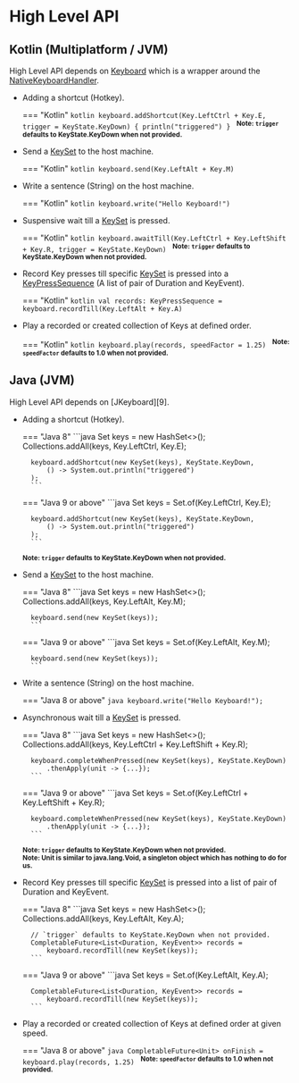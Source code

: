 # High Level API

<style>
.tabbed-set {
    margin-top: 0 !important;
}
</style>

## Kotlin (Multiplatform / JVM)

High Level API depends on [Keyboard][4] which is a wrapper around the [NativeKeyboardHandler][1].

- Adding a shortcut (Hotkey).

    === "Kotlin"
        ```kotlin
        keyboard.addShortcut(Key.LeftCtrl + Key.E, trigger = KeyState.KeyDown) {
            println("triggered")
        }
        ```
    <sup>**Note: `trigger` defaults to KeyState.KeyDown when not provided.**</sup>

- Send a [KeySet][5] to the host machine.

    === "Kotlin"
        ```kotlin
        keyboard.send(Key.LeftAlt + Key.M)
        ```

- Write a sentence (String) on the host machine.

    === "Kotlin"
        ```kotlin
        keyboard.write("Hello Keyboard!")
        ```

- Suspensive wait till a [KeySet][5] is pressed.

    === "Kotlin"
        ```kotlin
        keyboard.awaitTill(Key.LeftCtrl + Key.LeftShift + Key.R, trigger = KeyState.KeyDown)
        ```
    <sup>**Note: `trigger` defaults to KeyState.KeyDown when not provided.**</sup>

- Record Key presses till specific [KeySet][5] is pressed into a [KeyPressSequence][6] (A list of pair of Duration and KeyEvent).

    === "Kotlin"
        ```kotlin
        val records: KeyPressSequence = keyboard.recordTill(Key.LeftAlt + Key.A)
        ```

- Play a recorded or created collection of Keys at defined order.

    === "Kotlin"
        ```kotlin
        keyboard.play(records, speedFactor = 1.25)
        ```
    <sup>**Note: `speedFactor` defaults to 1.0 when not provided.**</sup>

## Java (JVM)

High Level API depends on [JKeyboard][9].

- Adding a shortcut (Hotkey).

    === "Java 8"
        ```java
        Set<Key> keys = new HashSet<>();
        Collections.addAll(keys, Key.LeftCtrl, Key.E);

        keyboard.addShortcut(new KeySet(keys), KeyState.KeyDown,
            () -> System.out.println("triggered")
        );
        ```
    === "Java 9 or above"
        ```java
        Set<Key> keys = Set.of(Key.LeftCtrl, Key.E);

        keyboard.addShortcut(new KeySet(keys), KeyState.KeyDown,
            () -> System.out.println("triggered")
        );
        ```
    <sup>**Note: `trigger` defaults to KeyState.KeyDown when not provided.**</sup>

- Send a [KeySet][5] to the host machine.

    === "Java 8"
        ```java
        Set<Key> keys = new HashSet<>();
        Collections.addAll(keys, Key.LeftAlt, Key.M);

        keyboard.send(new KeySet(keys));
        ```
    === "Java 9 or above"
        ```java
        Set<Key> keys = Set.of(Key.LeftAlt, Key.M);

        keyboard.send(new KeySet(keys));
        ```

- Write a sentence (String) on the host machine.

    === "Java 8 or above"
        ```java
        keyboard.write("Hello Keyboard!");
        ```

- Asynchronous wait till a [KeySet][5] is pressed.

    === "Java 8"
        ```java
        Set<Key> keys = new HashSet<>();
        Collections.addAll(keys, Key.LeftCtrl + Key.LeftShift + Key.R);

        keyboard.completeWhenPressed(new KeySet(keys), KeyState.KeyDown)
            .thenApply(unit -> {...});
        ```
    === "Java 9 or above"
        ```java
        Set<Key> keys = Set.of(Key.LeftCtrl + Key.LeftShift + Key.R);

        keyboard.completeWhenPressed(new KeySet(keys), KeyState.KeyDown)
            .thenApply(unit -> {...});
        ```
    <sup>**Note: `trigger` defaults to KeyState.KeyDown when not provided.**</sup><br>
    <sup>**Note: Unit is similar to java.lang.Void, a singleton object which has nothing to do for us.**</sup>

- Record Key presses till specific [KeySet][5] is pressed into a list of pair of Duration and KeyEvent.

    === "Java 8"
        ```java
        Set<Key> keys = new HashSet<>();
        Collections.addAll(keys, Key.LeftAlt, Key.A);

        // `trigger` defaults to KeyState.KeyDown when not provided.
        CompletableFuture<List<Duration, KeyEvent>> records =
            keyboard.recordTill(new KeySet(keys));
        ```
    === "Java 9 or above"
        ```java
        Set<Key> keys = Set.of(Key.LeftAlt, Key.A);

        CompletableFuture<List<Duration, KeyEvent>> records =
            keyboard.recordTill(new KeySet(keys));
        ```

- Play a recorded or created collection of Keys at defined order at given speed.

    === "Java 8 or above"
        ```java
        CompletableFuture<Unit> onFinish = keyboard.play(records, 1.25)
        ```
    <sup>**Note: `speedFactor` defaults to 1.0 when not provided.**</sup>

[1]: https://github.com/Animeshz/keyboard-mouse-kt/blob/master/keyboard/src/commonMain/kotlin/com/github/animeshz/keyboard/NativeKeyboardHandler.kt

[2]: https://github.com/Animeshz/keyboard-mouse-kt/blob/master/keyboard/src/commonMain/kotlin/com/github/animeshz/keyboard/NativeKeyboardHandler.kt

[3]: https://github.com/Animeshz/keyboard-mouse-kt/blob/master/keyboard/src/commonMain/kotlin/com/github/animeshz/keyboard/entity/Key.kt

[4]: https://github.com/Animeshz/keyboard-mouse-kt/blob/master/keyboard/src/commonMain/kotlin/com/github/animeshz/keyboard/Keyboard.kt

[5]: https://github.com/Animeshz/keyboard-mouse-kt/blob/master/keyboard/src/commonMain/kotlin/com/github/animeshz/keyboard/entity/KeySet.kt

[6]: https://github.com/Animeshz/keyboard-mouse-kt/blob/master/keyboard/src/commonMain/kotlin/com/github/animeshz/keyboard/Keyboard.kt#L33

[7]: https://github.com/Animeshz/keyboard-mouse-kt/blob/master/keyboard/src/commonMain/kotlin/com/github/animeshz/keyboard/events/KeyEvent.kt
